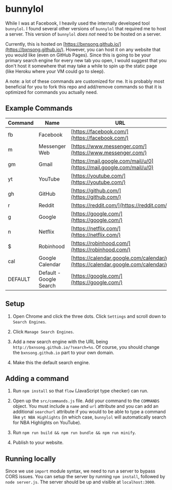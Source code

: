 # bunnylol

While I was at Facebook, I heavily used the internally developed tool `bunnylol`. I found several other versions of `bunnylol` that required me to host a server. This version of `bunnylol` _does not_ need to be hosted on a server.

Currently, this is hosted on [https://bxnsong.github.io/](https://bxnsong.github.io/). However, you can host it on any website that you would like (even on GitHub Pages). Since this is going to be your primary search engine for every new tab you open, I would suggest that you don't host it somewhere that may take a while to spin up the static page (like Heroku where your VM could go to sleep).

A note: a lot of these commands are customized for me. It is probably most beneficial for you to fork this repo and add/remove commands so that it is optimized for commands you actually need.

## Example Commands

| Command | Name                    | URL                                                                              |
| ------- | ----------------------- | -------------------------------------------------------------------------------- |
| fb      | Facebook                | [https://facebook.com/](https://facebook.com/)                                   |
| m       | Messenger Web           | [https://www.messenger.com/](https://www.messenger.com/)                         |
| gm      | Gmail                   | [https://mail.google.com/mail/u/0](https://mail.google.com/mail/u/0)             |
| yt      | YouTube                 | [https://youtube.com/](https://youtube.com/)                                     |
| gh      | GitHub                  | [https://github.com/](https://github.com/)                                       |
| r       | Reddit                  | [https://reddit.com/](https://reddit.com/)                                       |
| g       | Google                  | [https://google.com/](https://google.com/)                                       |
| n       | Netflix                 | [https://netflix.com/](https://netflix.com/)                                     |
| $       | Robinhood               | [https://robinhood.com/](https://robinhood.com/)                                 |
| cal     | Google Calendar         | [https://calendar.google.com/calendar/r](https://calendar.google.com/calendar/r) |
| DEFAULT | Default - Google Search | [https://google.com/](https://google.com/)                                       |

## Setup

1. Open Chrome and click the three dots. Click `Settings` and scroll down to `Search Engines`.

2. Click `Manage Search Engines`.

3. Add a new search engine with the URL being `http://bxnsong.github.io/?search=%s`. Of course, you should change the `bxnsong.github.io` part to your own domain.

4. Make this the default search engine.

## Adding a command

1. Run `npm install` so that `flow` (JavaScript type checker) can run.

2. Open up the `src/commands.js` file. Add your command to the `COMMANDS` object. You must include a `name` and `url` attribute and you can add an additional `searchurl` attribute if you would to be able to type a command like `yt NBA Highlights` (in which case, `bunnylol` will automatically search for NBA Highlights on YouTube).

3. Run `npm run build && npm run bundle && npm run minify`.

4. Publish to your website.

## Running locally

Since we use `import` module syntax, we need to run a server to bypass CORS issues. You can setup the server by running `npm install`, followed by `node server.js`. The server should be up and visible at `localhost:3000`.
